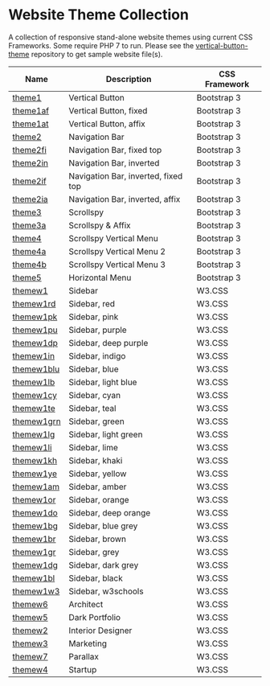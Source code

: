 # Website Theme Collection
A collection of responsive stand-alone website themes using current CSS Frameworks.  Some require PHP 7 to run.  Please see the [vertical-button-theme](https://github.com/emrickj/vertical-button-theme) repository to get sample website file(s).

| Name | Description | CSS Framework |
| --- | --- | --- |
| [theme1](theme1.php) | Vertical Button | Bootstrap 3 |
| [theme1af](theme1af.php) | Vertical Button, fixed | Bootstrap 3 |
| [theme1at](theme1at.php) | Vertical Button, affix | Bootstrap 3 |
| [theme2](theme2.php) | Navigation Bar | Bootstrap 3 |
| [theme2fi](theme2fi.php) | Navigation Bar, fixed top | Bootstrap 3 |
| [theme2in](theme2in.php) | Navigation Bar, inverted | Bootstrap 3 |
| [theme2if](theme2if.php) | Navigation Bar, inverted, fixed top | Bootstrap 3 |
| [theme2ia](theme2ia.php) | Navigation Bar, inverted, affix | Bootstrap 3 |
| [theme3](theme3.php) | Scrollspy | Bootstrap 3 |
| [theme3a](theme3a.php) | Scrollspy & Affix | Bootstrap 3 |
| [theme4](theme4.php) | Scrollspy Vertical Menu | Bootstrap 3 |
| [theme4a](theme4a.php) | Scrollspy Vertical Menu 2 | Bootstrap 3 |
| [theme4b](theme4b.php) | Scrollspy Vertical Menu 3 | Bootstrap 3 |
| [theme5](theme5.php) | Horizontal Menu | Bootstrap 3 |
| [themew1](themew1.php) | Sidebar | W3.CSS |
| [themew1rd](themew1rd.php) | Sidebar, red | W3.CSS |
| [themew1pk](themew1pk.php) | Sidebar, pink | W3.CSS |
| [themew1pu](themew1pu.php) | Sidebar, purple | W3.CSS |
| [themew1dp](themew1dp.php) | Sidebar, deep purple | W3.CSS |
| [themew1in](themew1in.php) | Sidebar, indigo | W3.CSS |
| [themew1blu](themew1blu.php) | Sidebar, blue | W3.CSS |
| [themew1lb](themew1lb.php) | Sidebar, light blue | W3.CSS |
| [themew1cy](themew1cy.php) | Sidebar, cyan | W3.CSS |
| [themew1te](themew1te.php) | Sidebar, teal | W3.CSS |
| [themew1grn](themew1grn.php) | Sidebar, green | W3.CSS |
| [themew1lg](themew1lg.php) | Sidebar, light green | W3.CSS |
| [themew1li](themew1li.php) | Sidebar, lime | W3.CSS |
| [themew1kh](themew1kh.php) | Sidebar, khaki | W3.CSS |
| [themew1ye](themew1ye.php) | Sidebar, yellow | W3.CSS |
| [themew1am](themew1am.php) | Sidebar, amber | W3.CSS |
| [themew1or](themew1or.php) | Sidebar, orange | W3.CSS |
| [themew1do](themew1do.php) | Sidebar, deep orange | W3.CSS |
| [themew1bg](themew1bg.php) | Sidebar, blue grey | W3.CSS |
| [themew1br](themew1br.php) | Sidebar, brown | W3.CSS |
| [themew1gr](themew1gr.php) | Sidebar, grey | W3.CSS |
| [themew1dg](themew1dg.php) | Sidebar, dark grey | W3.CSS |
| [themew1bl](themew1bl.php) | Sidebar, black | W3.CSS |
| [themew1w3](themew1w3.php) | Sidebar, w3schools | W3.CSS |
| [themew6](themew6.php) | Architect | W3.CSS |
| [themew5](themew5.php) | Dark Portfolio | W3.CSS |
| [themew2](themew2.php) | Interior Designer | W3.CSS |
| [themew3](themew3.php) | Marketing | W3.CSS |
| [themew7](themew7.php) | Parallax | W3.CSS |
| [themew4](themew4.php) | Startup | W3.CSS |
